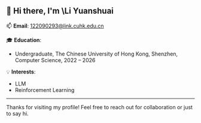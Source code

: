 ## 👋 Hi there, I'm \Li Yuanshuai

📫 **Email**: 122090293@link.cuhk.edu.cn

🎓 **Education**:

* Undergraduate, The Chinese University of Hong Kong, Shenzhen, Computer Science, 2022 – 2026

💡 **Interests**:

* LLM
* Reinforcement Learning

---

Thanks for visiting my profile! Feel free to reach out for collaboration or just to say hi.
